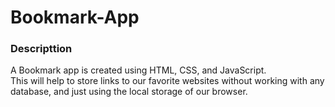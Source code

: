 # Bookmark-App

### Descripttion
A Bookmark app is created using HTML, CSS, and JavaScript. </br>
This will help to store links to our favorite websites without working with any database, and just using the local storage of our browser.
